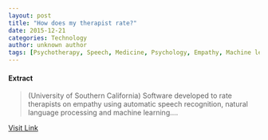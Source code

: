 ```yaml
---
layout: post
title: "How does my therapist rate?"
date: 2015-12-21
categories: Technology
author: unknown author
tags: [Psychotherapy, Speech, Medicine, Psychology, Empathy, Machine learning, University of Southern California, Engineering, Cognitive science, Psychological concepts, Cognition]
---
```





#### Extract
>(University of Southern California) Software developed to rate therapists on empathy using automatic speech recognition, natural language processing and machine learning....



[Visit Link](http://www.eurekalert.org/pub_releases/2015-12/uosc-hdm120115.php)


